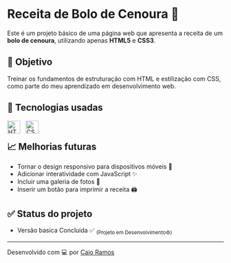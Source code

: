 # Receita de Bolo de Cenoura 🍰

Este é um projeto básico de uma página web que apresenta a receita de um **bolo de cenoura**, utilizando apenas **HTML5** e **CSS3**.

## 📌 Objetivo

Treinar os fundamentos de estruturação com HTML e estilização com CSS, como parte do meu aprendizado em desenvolvimento web.

## 🔧 Tecnologias usadas

<img 
    align="left" 
    alt="HTML"
    title="HTML" 
    width="30px" 
    style="padding-right: 10px;" 
    src="https://cdn.jsdelivr.net/gh/devicons/devicon@latest/icons/html5/html5-original.svg" 
/>
<img 
    align="left" 
    alt="CSS" 
    title="CSS"
    width="30px" 
    style="padding-right: 10px;" 
    src="https://cdn.jsdelivr.net/gh/devicons/devicon@latest/icons/css3/css3-original.svg" 
/>
<br/>

## 📈 Melhorias futuras

- Tornar o design responsivo para dispositivos móveis 📱
- Adicionar interatividade com JavaScript ✨
- Incluir uma galeria de fotos 📸
- Inserir um botão para imprimir a receita 🖨️

## ✅ Status do projeto

 - Versão basica Concluida ✅
<sub>(Projeto em Desenvolvimento⚙️)</sub>

---

Desenvolvido com 💻 por [Caio Ramos](https://www.linkedin.com/in/caio-ramos-dev/)
